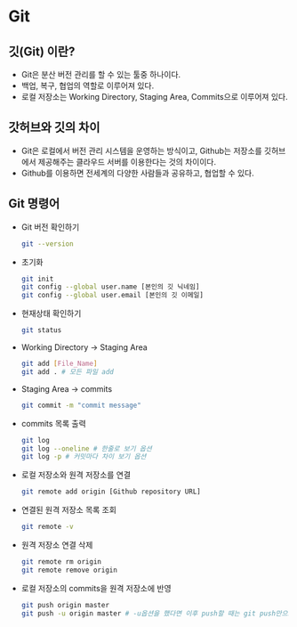 # Git

## 깃(Git) 이란?
- Git은 분산 버전 관리를 할 수 있는 툴중 하나이다.
- 백업, 복구, 협업의 역할로 이루어져 있다.
- 로컬 저장소는 Working Directory, Staging Area, Commits으로 이루어져 있다. 


## 갓허브와 깃의 차이
- Git은 로컬에서 버전 관리 시스템을 운영하는 방식이고, Github는 저장소를 깃허브에서 제공해주는 클라우드 서버를 이용한다는 것의 차이이다.
- Github를 이용하면 전세계의 다양한 사람들과 공유하고, 협업할 수 있다.

## Git 명령어
- Git 버전 확인하기
  ```bash
  git --version
  ```

- 초기화
  ```bash
  git init
  git config --global user.name [본인의 깃 닉네임]
  git config --global user.email [본인의 깃 이메일]
  ```

- 현재상태 확인하기
  ```bash
  git status
  ```

- Working Directory -> Staging Area

  ```bash
  git add [File_Name]
  git add . # 모든 파일 add
  ```
  
- Staging Area -> commits

  ```bash
  git commit -m "commit message"
  ```

- commits 목록 출력

  ```bash
  git log
  git log --oneline # 한줄로 보기 옵션
  git log -p # 커밋마다 차이 보기 옵션
  ```
  
- 로컬 저장소와 원격 저장소를 연결

  ```bash
  git remote add origin [Github repository URL]
  ```

- 연결된 원격 저장소 목록 조회

  ```bash
  git remote -v
  ```

- 원격 저장소 연결 삭제

  ```bash
  git remote rm origin
  git remote remove origin
  ```

- 로컬 저장소의 commits을 원격 저장소에 반영

  ```bash
  git push origin master
  git push -u origin master # -u옵션을 했다면 이후 push할 때는 git push만으로도 가능
  ```

